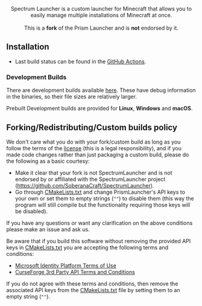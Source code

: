 <p align="center">
  Spectrum Launcher is a custom launcher for Minecraft that allows you to easily manage multiple installations of Minecraft at once.<br />
  <br />This is a <b>fork</b> of the Prism Launcher and is <b>not</b> endorsed by it.
</p>

## Installation

- Last build status can be found in the [GitHub Actions](https://github.com/SoberanaCraft/SpectrumLauncher/actions).

### Development Builds

There are development builds available [here](https://github.com/SoberanaCraft/SpectrumLauncher/actions). These have debug information in the binaries, so their file sizes are relatively larger.

Prebuilt Development builds are provided for **Linux**, **Windows** and **macOS**.

## Forking/Redistributing/Custom builds policy

We don't care what you do with your fork/custom build as long as you follow the terms of the [license](LICENSE) (this is a legal responsibility), and if you made code changes rather than just packaging a custom build, please do the following as a basic courtesy:

- Make it clear that your fork is not SpectrumLauncher and is not endorsed by or affiliated with the SpectrumLauncher project (<https://github.com/SoberanaCraft/SpectrumLauncher>).
- Go through [CMakeLists.txt](CMakeLists.txt) and change PrismLauncher's API keys to your own or set them to empty strings (`""`) to disable them (this way the program will still compile but the functionality requiring those keys will be disabled).

If you have any questions or want any clarification on the above conditions please make an issue and ask us.

Be aware that if you build this software without removing the provided API keys in [CMakeLists.txt](CMakeLists.txt) you are accepting the following terms and conditions:

- [Microsoft Identity Platform Terms of Use](https://docs.microsoft.com/en-us/legal/microsoft-identity-platform/terms-of-use)
- [CurseForge 3rd Party API Terms and Conditions](https://support.curseforge.com/en/support/solutions/articles/9000207405-curse-forge-3rd-party-api-terms-and-conditions)

If you do not agree with these terms and conditions, then remove the associated API keys from the [CMakeLists.txt](CMakeLists.txt) file by setting them to an empty string (`""`).
